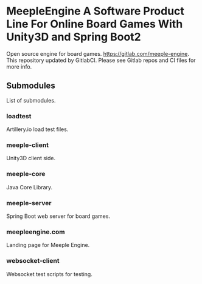 # MeepleEngine A Software Product Line For Online Board Games With Unity3D and Spring Boot2
Open source engine for board games. https://gitlab.com/meeple-engine. This repository updated by GitlabCI. Please see Gitlab repos and CI files for more info.

## Submodules
List of submodules.

### loadtest
Artillery.io load test files.

### meeple-client
Unity3D client side.

### meeple-core
Java Core Library.

### meeple-server
Spring Boot web server for board games.

### meepleengine.com
Landing page for Meeple Engine. 

### websocket-client
Websocket test scripts for testing.

